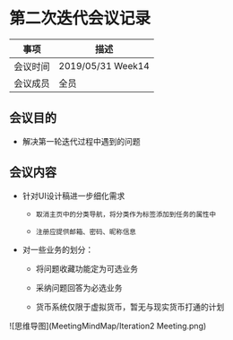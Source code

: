 # 第二次迭代会议记录

|事项|描述|
|---|---|
|会议时间|2019/05/31 Week14|
|会议成员|全员|

## 会议目的
* 解决第一轮迭代过程中遇到的问题

## 会议内容

* 针对UI设计稿进一步细化需求
  * 	取消主页中的分类导航，将分类作为标签添加到任务的属性中
  * 	注册应提供邮箱、密码、昵称信息

* 对一些业务的划分：

  * 将问题收藏功能定为可选业务

  * 采纳问题回答为必选业务

  * 货币系统仅限于虚拟货币，暂无与现实货币打通的计划

![思维导图](MeetingMindMap/Iteration2 Meeting.png)